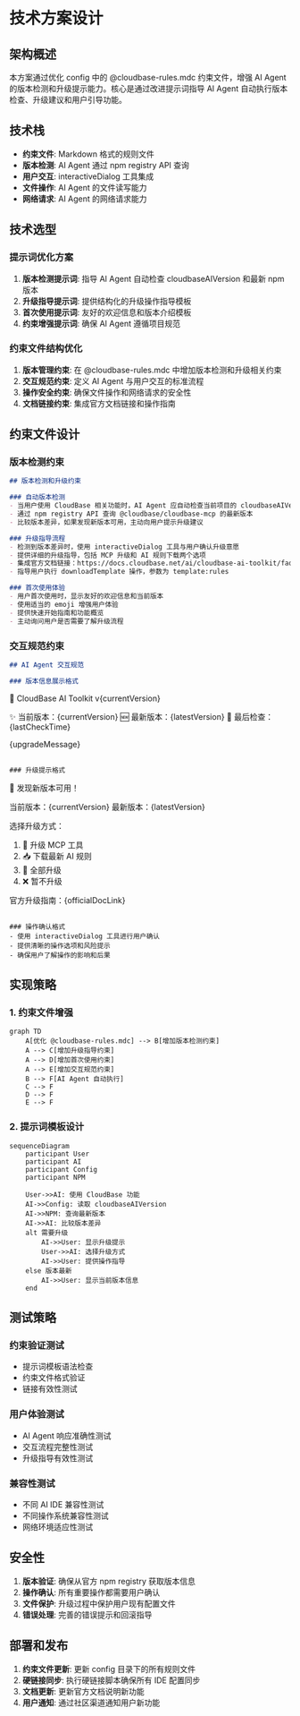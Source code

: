 # 技术方案设计

## 架构概述

本方案通过优化 config 中的 @cloudbase-rules.mdc 约束文件，增强 AI Agent 的版本检测和升级提示能力。核心是通过改进提示词指导 AI Agent 自动执行版本检查、升级建议和用户引导功能。

## 技术栈

- **约束文件**: Markdown 格式的规则文件
- **版本检测**: AI Agent 通过 npm registry API 查询
- **用户交互**: interactiveDialog 工具集成
- **文件操作**: AI Agent 的文件读写能力
- **网络请求**: AI Agent 的网络请求能力

## 技术选型

### 提示词优化方案
1. **版本检测提示词**: 指导 AI Agent 自动检查 cloudbaseAIVersion 和最新 npm 版本
2. **升级指导提示词**: 提供结构化的升级操作指导模板
3. **首次使用提示词**: 友好的欢迎信息和版本介绍模板
4. **约束增强提示词**: 确保 AI Agent 遵循项目规范

### 约束文件结构优化
1. **版本管理约束**: 在 @cloudbase-rules.mdc 中增加版本检测和升级相关约束
2. **交互规范约束**: 定义 AI Agent 与用户交互的标准流程
3. **操作安全约束**: 确保文件操作和网络请求的安全性
4. **文档链接约束**: 集成官方文档链接和操作指南

## 约束文件设计

### 版本检测约束

```markdown
## 版本检测和升级约束

### 自动版本检测
- 当用户使用 CloudBase 相关功能时，AI Agent 应自动检查当前项目的 cloudbaseAIVersion 字段
- 通过 npm registry API 查询 @cloudbase/cloudbase-mcp 的最新版本
- 比较版本差异，如果发现新版本可用，主动向用户提示升级建议

### 升级指导流程
- 检测到版本差异时，使用 interactiveDialog 工具与用户确认升级意愿
- 提供详细的升级指导，包括 MCP 升级和 AI 规则下载两个选项
- 集成官方文档链接：https://docs.cloudbase.net/ai/cloudbase-ai-toolkit/faq#%E5%A6%82%E4%BD%95%E6%9B%B4%E6%96%B0-cloudbase-ai-toolkit
- 指导用户执行 downloadTemplate 操作，参数为 template:rules

### 首次使用体验
- 用户首次使用时，显示友好的欢迎信息和当前版本
- 使用适当的 emoji 增强用户体验
- 提供快速开始指南和功能概览
- 主动询问用户是否需要了解升级流程
```

### 交互规范约束

```markdown
## AI Agent 交互规范

### 版本信息展示格式
```
🚀 CloudBase AI Toolkit v{currentVersion}

✨ 当前版本：{currentVersion}
🆕 最新版本：{latestVersion}
📅 最后检查：{lastCheckTime}

{upgradeMessage}
```

### 升级提示格式
```
🔄 发现新版本可用！

当前版本：{currentVersion}
最新版本：{latestVersion}

选择升级方式：
1. 🔧 升级 MCP 工具
2. 📥 下载最新 AI 规则
3. 🚀 全部升级
4. ❌ 暂不升级

官方升级指南：{officialDocLink}
```

### 操作确认格式
- 使用 interactiveDialog 工具进行用户确认
- 提供清晰的操作选项和风险提示
- 确保用户了解操作的影响和后果
```

## 实现策略

### 1. 约束文件增强

```mermaid
graph TD
    A[优化 @cloudbase-rules.mdc] --> B[增加版本检测约束]
    A --> C[增加升级指导约束]
    A --> D[增加首次使用约束]
    A --> E[增加交互规范约束]
    B --> F[AI Agent 自动执行]
    C --> F
    D --> F
    E --> F
```

### 2. 提示词模板设计

```mermaid
sequenceDiagram
    participant User
    participant AI
    participant Config
    participant NPM
    
    User->>AI: 使用 CloudBase 功能
    AI->>Config: 读取 cloudbaseAIVersion
    AI->>NPM: 查询最新版本
    AI->>AI: 比较版本差异
    alt 需要升级
        AI->>User: 显示升级提示
        User->>AI: 选择升级方式
        AI->>User: 提供操作指导
    else 版本最新
        AI->>User: 显示当前版本信息
    end
```

## 测试策略

### 约束验证测试
- 提示词模板语法检查
- 约束文件格式验证
- 链接有效性测试

### 用户体验测试
- AI Agent 响应准确性测试
- 交互流程完整性测试
- 升级指导有效性测试

### 兼容性测试
- 不同 AI IDE 兼容性测试
- 不同操作系统兼容性测试
- 网络环境适应性测试

## 安全性

1. **版本验证**: 确保从官方 npm registry 获取版本信息
2. **操作确认**: 所有重要操作都需要用户确认
3. **文件保护**: 升级过程中保护用户现有配置文件
4. **错误处理**: 完善的错误提示和回滚指导

## 部署和发布

1. **约束文件更新**: 更新 config 目录下的所有规则文件
2. **硬链接同步**: 执行硬链接脚本确保所有 IDE 配置同步
3. **文档更新**: 更新官方文档说明新功能
4. **用户通知**: 通过社区渠道通知用户新功能 